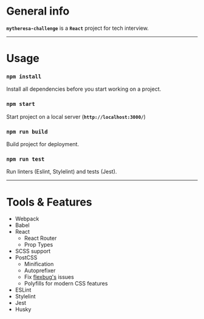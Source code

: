 # General info
**`mytheresa-challenge`** is a **`React`** project for tech interview.

***

# Usage
### `npm install`
Install all dependencies before you start working on a project.

### `npm start`
Start project on a local server (**`http://localhost:3000/`**)

### `npm run build`
Build project for deployment.

### `npm run test`
Run linters (Eslint, Stylelint) and tests (Jest).

***

# Tools & Features
* Webpack
* Babel
* React
  * React Router
  * Prop Types
* SCSS support
* PostCSS
  * Minification
  * Autoprefixer
  * Fix [flexbug's](https://github.com/philipwalton/flexbugs) issues
  * Polyfills for modern CSS features
* ESLint
* Stylelint
* Jest
* Husky
